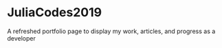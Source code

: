 # JuliaCodes2019
A refreshed portfolio page to display my work, articles, and progress as a developer

